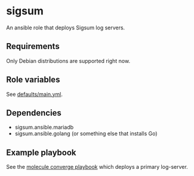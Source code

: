 sigsum
======
An ansible role that deploys Sigsum log servers.

Requirements
------------
Only Debian distributions are supported right now.

Role variables
--------------
See [defaults/main.yml](./defaults/main.yml).

Dependencies
------------
* sigsum.ansible.mariadb
* sigsum.ansible.golang (or something else that installs Go)

Example playbook
----------------
See the [molecule converge playbook](../../molecule/default/converge.yml) which
deploys a primary log-server.
